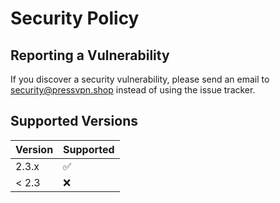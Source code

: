 # Security Policy

## Reporting a Vulnerability

If you discover a security vulnerability, please send an email to security@pressvpn.shop instead of using the issue tracker.

## Supported Versions

| Version | Supported |
| ------- | --------- |
| 2.3.x   | ✅        |
| < 2.3   | ❌        |' > SECURITY.md